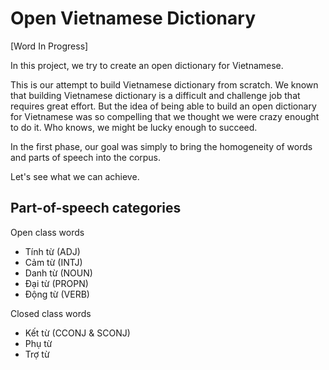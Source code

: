 # Open Vietnamese Dictionary

[Word In Progress]

In this project, we try to create an open dictionary for Vietnamese.

This is our attempt to build Vietnamese dictionary from scratch.
We known that building Vietnamese dictionary is a difficult and challenge job that requires great effort.
But the idea of being able to build an open dictionary for Vietnamese was so compelling that we thought we were crazy enought to do it.
Who knows, we might be lucky enough to succeed.

In the first phase, our goal was simply to bring the homogeneity of words and parts of speech into the corpus.

Let's see what we can achieve. 

## Part-of-speech categories

Open class words

* Tính từ (ADJ)
* Cảm từ (INTJ)
* Danh từ (NOUN)
* Đại từ (PROPN)
* Động từ (VERB)

Closed class words

* Kết từ (CCONJ & SCONJ)
* Phụ từ 
* Trợ từ